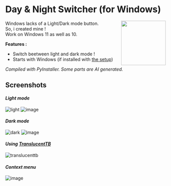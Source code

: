 # Day & Night Switcher (for Windows)
<img align="right" src="https://github.com/user-attachments/assets/1901bdd7-1697-42ff-9953-712c245e9385" width="140" />
</div>

Windows lacks of a Light/Dark mode button.<br>So, i created mine !<br>Work on Windows 11 as well as 10.

**Features :**
- Switch beetween light and dark mode !
- Starts with Windows (if installed with [the setup](https://github.com/Lepplex/day-night-switcher/releases))


*Compiled with PyInstaller.
Some parts are AI generated.*


## Screenshots
#### *Light mode*
![light](https://github.com/user-attachments/assets/c8a3e2c5-fffb-489c-9b17-09cbdc95185e)
![image](https://github.com/user-attachments/assets/f979d763-48bc-486a-ab73-6365b14e8a8c)
#### *Dark mode*
![dark](https://github.com/user-attachments/assets/6f792b44-c0db-42a9-80af-3999ab5a7c8c)
![image](https://github.com/user-attachments/assets/4cf87e2b-3581-4846-8a5f-29882b89c7e9)
#### *Using [TranslucentTB](https://translucenttb.github.io/)*
![translucenttb](https://github.com/user-attachments/assets/84f01196-4073-475b-b3a6-2a48e4379810)
#### *Context menu*
![image](https://github.com/user-attachments/assets/18dc20de-939e-4d0e-8eb8-2ae7830efb79)
